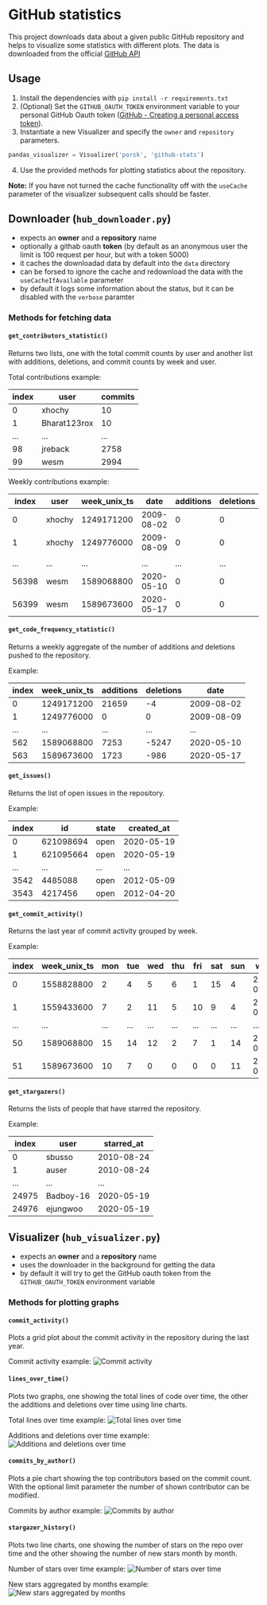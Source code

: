# GitHub statistics

This project downloads data about a given public GitHub repository and helps to visualize some statistics with different plots. The data is downloaded from the official [GitHub API](https://developer.github.com/v3/)

## Usage

1. Install the dependencies with `pip install -r requirements.txt`
2. (Optional) Set the `GITHUB_OAUTH_TOKEN` environment variable to your personal GitHub Oauth token ([GitHub - Creating a personal access token](https://help.github.com/en/github/authenticating-to-github/creating-a-personal-access-token-for-the-command-line)).
3. Instantiate a new Visualizer and specify the `owner` and `repository` parameters.

```python
pandas_visualizer = Visualizer('porsk', 'github-stats')
```

4. Use the provided methods for plotting statistics about the repository.

**Note:** If you have not turned the cache functionality off with the `useCache` parameter of the visualizer subsequent calls should be faster.

## Downloader (`hub_downloader.py`)

- expects an **owner** and a **repository** name
- optionally a githab oauth **token** (by default as an anonymous user the limit is 100 request per hour, but with a token 5000)
- it caches the downloadad data by default into the `data` directory
- can be forsed to ignore the cache and redownload the data with the `useCacheIfAvailable` parameter
- by default it logs some information about the status, but it can be disabled with the `verbose` paramter

### Methods for fetching data

#### `get_contributors_statistic()`

Returns two lists, one with the total commit counts by user and another list with additions, deletions, and commit counts by week and user.

Total contributions example:

| index | user         | commits |
| ----- | ------------ | ------- |
| 0     | xhochy       | 10      |
| 1     | Bharat123rox | 10      |
| ...   | ...          | ...     |
| 98    | jreback      | 2758    |
| 99    | wesm         | 2994    |

Weekly contributions example:

| index | user   | week_unix_ts | date       | additions | deletions | commits |
| ----- | ------ | ------------ | ---------- | --------- | --------- | ------- |
| 0     | xhochy | 1249171200   | 2009-08-02 | 0         | 0         | 0       |
| 1     | xhochy | 1249776000   | 2009-08-09 | 0         | 0         | 0       |
|       |        |              |            |           |           |         |
| ...   | ...    | ...          | ...        | ...       | ...       | ...     |
| 56398 | wesm   | 1589068800   | 2020-05-10 | 0         | 0         | 0       |
| 56399 | wesm   | 1589673600   | 2020-05-17 | 0         | 0         | 0       |

#### `get_code_frequency_statistic()`

Returns a weekly aggregate of the number of additions and deletions pushed to the repository.

Example:

| index | week_unix_ts | additions | deletions | date       |
| ----- | ------------ | --------- | --------- | ---------- |
| 0     | 1249171200   | 21659     | -4        | 2009-08-02 |
| 1     | 1249776000   | 0         | 0         | 2009-08-09 |
| ...   | ...          | ...       | ...       | ...        |
| 562   | 1589068800   | 7253      | -5247     | 2020-05-10 |
| 563   | 1589673600   | 1723      | -986      | 2020-05-17 |

#### `get_issues()`

Returns the list of open issues in the repository.

Example:

| index | id        | state | created_at |
| ----- | --------- | ----- | ---------- |
| 0     | 621098694 | open  | 2020-05-19 |
| 1     | 621095664 | open  | 2020-05-19 |
| ...   | ...       | ...   | ...        |
| 3542  | 4485088   | open  | 2012-05-09 |
| 3543  | 4217456   | open  | 2012-04-20 |

#### `get_commit_activity()`

Returns the last year of commit activity grouped by week.

Example:

| index | week_unix_ts | mon | tue | wed | thu | fri | sat | sun | week       |
| ----- | ------------ | --- | --- | --- | --- | --- | --- | --- | ---------- |
| 0     | 1558828800   | 2   | 4   | 5   | 6   | 1   | 15  | 4   | 2019-05-26 |
| 1     | 1559433600   | 7   | 2   | 11  | 5   | 10  | 9   | 4   | 2019-06-02 |
| ...   | ...          | ... | ... | ... | ... | ... | ... | ... | ...        |
| 50    | 1589068800   | 15  | 14  | 12  | 2   | 7   | 1   | 14  | 2020-05-10 |
| 51    | 1589673600   | 10  | 7   | 0   | 0   | 0   | 0   | 11  | 2020-05-17 |

#### `get_stargazers()`

Returns the lists of people that have starred the repository.

Example:

| index | user      | starred_at |
| ----- | --------- | ---------- |
| 0     | sbusso    | 2010-08-24 |
| 1     | auser     | 2010-08-24 |
| ...   | ...       | ...        |
| 24975 | Badboy-16 | 2020-05-19 |
| 24976 | ejungwoo  | 2020-05-19 |

## Visualizer (`hub_visualizer.py`)

- expects an **owner** and a **repository** name
- uses the downloader in the background for getting the data
- by default it will try to get the GitHub oauth token from the `GITHUB_OAUTH_TOKEN` environment variable

### Methods for plotting graphs

#### `commit_activity()`

Plots a grid plot about the commit activity in the repository during the last year.

Commit activity example:
![Commit activity](/figs/pandas-commit-activity.png)

#### `lines_over_time()`

Plots two graphs, one showing the total lines of code over time, the other the additions and deletions over time using line charts.

Total lines over time example:
![Total lines over time](/figs/pandas-lines-over-times.png)

Additions and deletions over time example:
![Additions and deletions over time](/figs/pandas-changes-over-time.png)

#### `commits_by_author()`

Plots a pie chart showing the top contributors based on the commit count. With the optional limit parameter the number of shown contributor can be modified.

Commits by author example:
![Commits by author](/figs/pandas-commits-by-author.png)

#### `stargazer_history()`

Plots two line charts, one showing the number of stars on the repo over time and the other showing the number of new stars month by month.

Number of stars over time example:
![Number of stars over time](/figs/pandas-stars-over-time.png)

New stars aggregated by months example:
![New stars aggregated by months](/figs/pandas-new-stars-aggregated-by-months.png)
